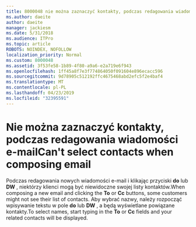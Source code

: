 ```yaml
---
title: 8000048 nie można zaznaczyć kontakty, podczas redagowania wiadomości e-mail w Hotmail
ms.author: daeite
author: daeite
manager: jackiesm
ms.date: 5/31/2018
ms.audience: ITPro
ms.topic: article
ROBOTS: NOINDEX, NOFOLLOW
localization_priority: Normal
ms.custom: 8000048
ms.assetid: 3f53fe58-1b89-4f80-a9a6-e2a719e6f943
ms.openlocfilehash: 1ff45a8f7e3f774864050f091604e896ecacc596
ms.sourcegitcommit: 9d78905c512192ffc4675468abd2efc5f2e4baf4
ms.translationtype: MT
ms.contentlocale: pl-PL
ms.lasthandoff: 04/23/2019
ms.locfileid: "32395591"
---
```

# <a name="cant-select-contacts-when-composing-email"></a><span data-ttu-id="49eca-102">Nie można zaznaczyć kontakty, podczas redagowania wiadomości e-mail</span><span class="sxs-lookup"><span data-stu-id="49eca-102">Can't select contacts when composing email</span></span>

<span data-ttu-id="49eca-103">Podczas redagowania nowych wiadomości e-mail i klikając przyciski **do** lub **DW** , niektórzy klienci mogą być niewidoczne swojej listy kontaktów.</span><span class="sxs-lookup"><span data-stu-id="49eca-103">When composing a new email and clicking the **To** or **Cc** buttons, some customers might not see their list of contacts.</span></span> <span data-ttu-id="49eca-104">Aby wybrać nazwy, należy rozpocząć wpisywanie tekstu w pole **do** lub **DW** , a będą wyświetlane powiązane kontakty.</span><span class="sxs-lookup"><span data-stu-id="49eca-104">To select names, start typing in the **To** or **Cc** fields and your related contacts will be displayed.</span></span> 
  

